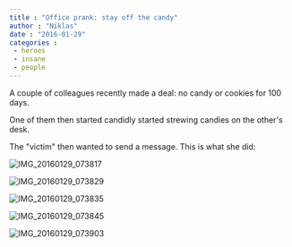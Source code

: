 ```yaml
---
title : "Office prank: stay off the candy"
author : "Niklas"
date : "2016-01-29"
categories : 
 - heroes
 - insane
 - people
---
```


A couple of colleagues recently made a deal: no candy or cookies for 100 days.

One of them then started candidly started strewing candies on the other's desk.

The "victim" then wanted to send a message. This is what she did:

![IMG_20160129_073817](https://niklasblog.com/wp-content/IMG_20160129_073817-510x289.jpg)

![IMG_20160129_073829](https://niklasblog.com/wp-content/IMG_20160129_073829-510x289.jpg)

![IMG_20160129_073835](https://niklasblog.com/wp-content/IMG_20160129_073835-510x289.jpg)

![IMG_20160129_073845](https://niklasblog.com/wp-content/IMG_20160129_073845-510x289.jpg)

![IMG_20160129_073903](https://niklasblog.com/wp-content/IMG_20160129_073903-581x1024.jpg)
